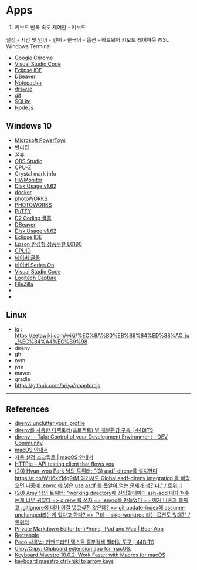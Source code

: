 # Apps

1. 키보드 반복 속도
   제어판 - 키보드

설정 - 시간 및 언어 - 언어 - 한국어 - 옵션 - 하드웨어 키보드 레이아웃
WSL
Windows Terminal

- [Google Chrome](https://www.google.com/chrome/)
- [Visual Studio Code](https://code.visualstudio.com/)
- [Eclipse IDE](https://www.eclipse.org/downloads/packages/)
- [DBeaver](https://dbeaver.io/)
- [Notepad++](https://notepad-plus-plus.org/)
- [draw.io](https://www.diagrams.net/)
- [git](https://git-scm.com/downloads)
- [SQLite](https://www.sqlite.org/)
- [Node.js](https://nodejs.org/en/)

## Windows 10

- [Microsoft PowerToys](https://github.com/microsoft/PowerToys)
- 반디집
- 꿀뷰
- [OBS Studio](https://obsproject.com/)
- [CPU-Z](https://www.cpuid.com/softwares/cpu-z.html)
- Crystal mark info
- [HWMonitor](https://www.cpuid.com/softwares/hwmonitor.html)
- [Disk Usage v1.62](https://docs.microsoft.com/en-us/sysinternals/downloads/du)
- [docker](https://docs.docker.com/get-docker/)
- [photoWORKS](https://cafe.naver.com/photoworks2)
- [PHOTOWORKS](https://photo-works.net/)
- [PuTTY](https://www.putty.org/)
- [D2 Coding 글꼴](https://github.com/naver/d2codingfont)
- [DBeaver](https://dbeaver.io/)
- [Disk Usage v1.62](https://docs.microsoft.com/en-us/sysinternals/downloads/du)
- [Eclipse IDE](https://www.eclipse.org/downloads/packages/)
- [Epson 완성형 정품무한 L6190](https://www.epson.co.kr/%EA%B3%A0%EA%B0%9D%EC%A7%80%EC%9B%90/%ED%94%84%EB%A6%B0%ED%84%B0/%EB%B3%B5%ED%95%A9%EA%B8%B0/%EC%A0%95%ED%92%88%EB%AC%B4%ED%95%9C-L-%EC%8B%9C%EB%A6%AC%EC%A6%88/Epson-%EC%99%84%EC%84%B1%ED%98%95-%EC%A0%95%ED%92%88%EB%AC%B4%ED%95%9C-L6190/s/SPT_C11CG19508)
- [CPUID](https://www.cpuid.com/)
- [네이버 글꼴](https://hangeul.naver.com/font)
- [네이버 Series On](https://serieson.naver.com/v2/movie)
- [Visual Studio Code](https://code.visualstudio.com/)
- [Logitech Capture](https://www.logitech.com/en-us/software/capture.html)
- [FileZilla](https://filezilla-project.org/)
- []()
- []()

## Linux

- [jq](https://stedolan.github.io/jq/) : https://zetawiki.com/wiki/%EC%9A%B0%EB%B6%84%ED%88%AC_jq_%EC%84%A4%EC%B9%98
- direnv
- gh
- nvm
- jvm
- maven
- gradle
- https://github.com/ariya/phantomjs

---

## References

- [direnv: unclutter your .profile](https://github.com/direnv/direnv)
- [direnv를 사용한 디렉토리(프로젝트) 별 개발환경 구축 | 44BITS](https://www.44bits.io/ko/post/direnv_for_managing_directory_environment)
- [direnv -- Take Control of your Development Environment - DEV Community](https://dev.to/drmikecrowe/direnv-take-control-of-your-development-environment-1dk)
- [macOS 안내서](https://subicura.com/mac/)
- [자동 설정 스크립트 | macOS 안내서](https://subicura.com/mac/setup/setting.html)
- [HTTPie – API testing client that flows you](https://httpie.io/)
- [(20) Hyun-woo Park 님의 트위터: "(3) asdf-direnv를 설치한다 https://t.co/WH6kYMg9tM 여기서도 Global asdf-direnv integration 을 빼먹으면 나중에 .envrc 에 넣은 use asdf 를 못알아 먹는 문제가 생긴다." / 트위터](https://twitter.com/lqez/status/1359924597190107138)
- [(20) Amy 님의 트위터: "working directory에 진입할때마다 ssh-add 내가 쳐주는게 너무 귀찮다 => direnv 를 쓰자 => .envrc를 만들었다 => 이거 나혼자 쓸꺼고 .gitignore에 내가 이걸 넣고싶진 않은데? => git update-index에 assume-unchanged라는게 있다고 한다? => 근데 --skip-worktree 라는 옵션도 있대?" / 트위터](https://twitter.com/graynun_/status/1220165794861989889)
- [Private Markdown Editor for iPhone, iPad and Mac | Bear App](https://bear.app/)
- [Rectangle](https://rectangleapp.com/)
- [Peco 사용법: 커맨드라인 텍스트 증분검색 필터링 도구 | 44BITS](https://www.44bits.io/ko/post/incremental-search-tool-peco)
- [Clipy/Clipy: Clipboard extension app for macOS.](https://github.com/Clipy/Clipy)
- [Keyboard Maestro 10.0.2: Work Faster with Macros for macOS](https://www.keyboardmaestro.com/main/)
- [keyboard maestro ctrl+hjkl to arrow keys](https://gist.github.com/asbubam/965e5ca2f511faa51f8e586be2ecee02)
